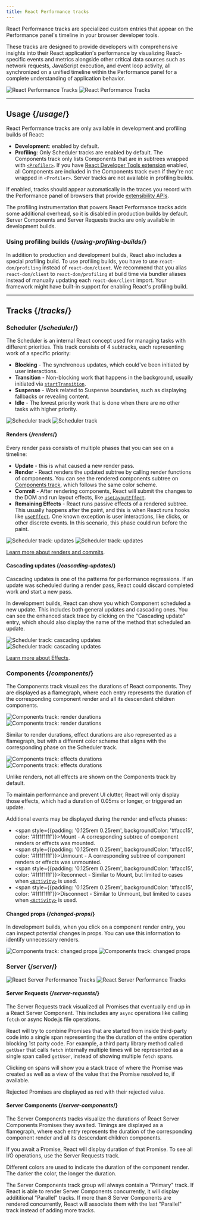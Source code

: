 ```yaml
---
title: React Performance tracks
---
```


<Intro>

React Performance tracks are specialized custom entries that appear on the Performance panel's timeline in your browser developer tools.

</Intro>

These tracks are designed to provide developers with comprehensive insights into their React application's performance by visualizing React-specific events and metrics alongside other critical data sources such as network requests, JavaScript execution, and event loop activity, all synchronized on a unified timeline within the Performance panel for a complete understanding of application behavior.

<div style={{display: 'flex', justifyContent: 'center', marginBottom: '1rem'}}>
  <img className="w-full light-image" src="/images/docs/performance-tracks/overview.png" alt="React Performance Tracks" />
  <img className="w-full dark-image" src="/images/docs/performance-tracks/overview.dark.png" alt="React Performance Tracks" />
</div>

<InlineToc />

---

## Usage {/*usage*/}

React Performance tracks are only available in development and profiling builds of React:

- **Development**: enabled by default.
- **Profiling**: Only Scheduler tracks are enabled by default. The Components track only lists Components that are in subtrees wrapped with [`<Profiler>`](/reference/react/Profiler). If you have [React Developer Tools extension](/learn/react-developer-tools) enabled, all Components are included in the Components track even if they're not wrapped in `<Profiler>`. Server tracks are not available in profiling builds.

If enabled, tracks should appear automatically in the traces you record with the Performance panel of browsers that provide [extensibility APIs](https://developer.chrome.com/docs/devtools/performance/extension).

<Pitfall>

The profiling instrumentation that powers React Performance tracks adds some additional overhead, so it is disabled in production builds by default.
Server Components and Server Requests tracks are only available in development builds.

</Pitfall>

### Using profiling builds {/*using-profiling-builds*/}

In addition to production and development builds, React also includes a special profiling build.
To use profiling builds, you have to use `react-dom/profiling` instead of `react-dom/client`.
We recommend that you alias `react-dom/client` to `react-dom/profiling` at build time via bundler aliases instead of manually updating each `react-dom/client` import.
Your framework might have built-in support for enabling React's profiling build.

---

## Tracks {/*tracks*/}

### Scheduler {/*scheduler*/}

The Scheduler is an internal React concept used for managing tasks with different priorities. This track consists of 4 subtracks, each representing work of a specific priority:

- **Blocking** - The synchronous updates, which could've been initiated by user interactions.
- **Transition** - Non-blocking work that happens in the background, usually initiated via [`startTransition`](/reference/react/startTransition).
- **Suspense** - Work related to Suspense boundaries, such as displaying fallbacks or revealing content.
- **Idle** - The lowest priority work that is done when there are no other tasks with higher priority.

<div style={{display: 'flex', justifyContent: 'center', marginBottom: '1rem'}}>
  <img className="w-full light-image" src="/images/docs/performance-tracks/scheduler.png" alt="Scheduler track" />
  <img className="w-full dark-image" src="/images/docs/performance-tracks/scheduler.dark.png" alt="Scheduler track" />
</div>

#### Renders {/*renders*/}

Every render pass consists of multiple phases that you can see on a timeline:

- **Update** - this is what caused a new render pass.
- **Render** - React renders the updated subtree by calling render functions of components. You can see the rendered components subtree on [Components track](#components), which follows the same color scheme.
- **Commit** - After rendering components, React will submit the changes to the DOM and run layout effects, like [`useLayoutEffect`](/reference/react/useLayoutEffect).
- **Remaining Effects** - React runs passive effects of a rendered subtree. This usually happens after the paint, and this is when React runs hooks like [`useEffect`](/reference/react/useEffect). One known exception is user interactions, like clicks, or other discrete events. In this scenario, this phase could run before the paint.

<div style={{display: 'flex', justifyContent: 'center', marginBottom: '1rem'}}>
  <img className="w-full light-image" src="/images/docs/performance-tracks/scheduler-update.png" alt="Scheduler track: updates" />
  <img className="w-full dark-image" src="/images/docs/performance-tracks/scheduler-update.dark.png" alt="Scheduler track: updates" />
</div>

[Learn more about renders and commits](/learn/render-and-commit).

#### Cascading updates {/*cascading-updates*/}

Cascading updates is one of the patterns for performance regressions. If an update was scheduled during a render pass, React could discard completed work and start a new pass.

In development builds, React can show you which Component scheduled a new update. This includes both general updates and cascading ones. You can see the enhanced stack trace by clicking on the "Cascading update" entry, which should also display the name of the method that scheduled an update.

<div style={{display: 'flex', justifyContent: 'center', marginBottom: '1rem'}}>
  <img className="w-full light-image" src="/images/docs/performance-tracks/scheduler-cascading-update.png" alt="Scheduler track: cascading updates" />
  <img className="w-full dark-image" src="/images/docs/performance-tracks/scheduler-cascading-update.dark.png" alt="Scheduler track: cascading updates" />
</div>

[Learn more about Effects](/learn/you-might-not-need-an-effect).

### Components {/*components*/}

The Components track visualizes the durations of React components. They are displayed as a flamegraph, where each entry represents the duration of the corresponding component render and all its descendant children components.

<div style={{display: 'flex', justifyContent: 'center', marginBottom: '1rem'}}>
  <img className="w-full light-image" src="/images/docs/performance-tracks/components-render.png" alt="Components track: render durations" />
  <img className="w-full dark-image" src="/images/docs/performance-tracks/components-render.dark.png" alt="Components track: render durations" />
</div>

Similar to render durations, effect durations are also represented as a flamegraph, but with a different color scheme that aligns with the corresponding phase on the Scheduler track.

<div style={{display: 'flex', justifyContent: 'center', marginBottom: '1rem'}}>
  <img className="w-full light-image" src="/images/docs/performance-tracks/components-effects.png" alt="Components track: effects durations" />
  <img className="w-full dark-image" src="/images/docs/performance-tracks/components-effects.dark.png" alt="Components track: effects durations" />
</div>

<Note>

Unlike renders, not all effects are shown on the Components track by default.

To maintain performance and prevent UI clutter, React will only display those effects, which had a duration of 0.05ms or longer, or triggered an update.

</Note>

Additional events may be displayed during the render and effects phases:

- <span style={{padding: '0.125rem 0.25rem', backgroundColor: '#facc15', color: '#1f1f1fff'}}>Mount</span> - A corresponding subtree of component renders or effects was mounted.
- <span style={{padding: '0.125rem 0.25rem', backgroundColor: '#facc15', color: '#1f1f1fff'}}>Unmount</span> - A corresponding subtree of component renders or effects was unmounted.
- <span style={{padding: '0.125rem 0.25rem', backgroundColor: '#facc15', color: '#1f1f1fff'}}>Reconnect</span> - Similar to Mount, but limited to cases when [`<Activity>`](/reference/react/Activity) is used.
- <span style={{padding: '0.125rem 0.25rem', backgroundColor: '#facc15', color: '#1f1f1fff'}}>Disconnect</span> - Similar to Unmount, but limited to cases when [`<Activity>`](/reference/react/Activity) is used.

#### Changed props {/*changed-props*/}

In development builds, when you click on a component render entry, you can inspect potential changes in props. You can use this information to identify unnecessary renders.

<div style={{display: 'flex', justifyContent: 'center', marginBottom: '1rem'}}>
  <img className="w-full light-image" src="/images/docs/performance-tracks/changed-props.png" alt="Components track: changed props" />
  <img className="w-full dark-image" src="/images/docs/performance-tracks/changed-props.dark.png" alt="Components track: changed props" />
</div>

### Server {/*server*/}

<div style={{display: 'flex', justifyContent: 'center', marginBottom: '1rem'}}>
  <img className="w-full light-image" src="/images/docs/performance-tracks/server-overview.png" alt="React Server Performance Tracks" />
  <img className="w-full dark-image" src="/images/docs/performance-tracks/server-overview.dark.png" alt="React Server Performance Tracks" />
</div>

#### Server Requests {/*server-requests*/}

The Server Requests track visualized all Promises that eventually end up in a React Server Component. This includes any `async` operations like calling `fetch` or async Node.js file operations. 

React will try to combine Promises that are started from inside third-party code into a single span representing the the duration of the entire operation blocking 1st party code.
For example, a third party library method called `getUser` that calls `fetch` internally multiple times will be represented as a single span called `getUser`, instead of showing multiple `fetch` spans.

Clicking on spans will show you a stack trace of where the Promise was created as well as a view of the value that the Promise resolved to, if available.

Rejected Promises are displayed as red with their rejected value.

#### Server Components {/*server-components*/}

The Server Components tracks visualize the durations of React Server Components Promises they awaited. Timings are displayed as a flamegraph, where each entry represents the duration of the corresponding component render and all its descendant children components.

If you await a Promise, React will display duration of that Promise. To see all I/O operations, use the Server Requests track.

Different colors are used to indicate the duration of the component render. The darker the color, the longer the duration.

The Server Components track group will always contain a "Primary" track. If React is able to render Server Components concurrently, it will display addititional "Parallel" tracks.
If more than 8 Server Components are rendered concurrently, React will associate them with the last "Parallel" track instead of adding more tracks.
